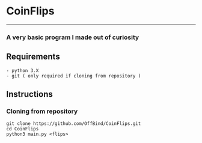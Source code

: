 # CoinFlips
---

### A very basic program I made out of curiosity

## Requirements
```
- python 3.X
- git ( only required if cloning from repository )
```

## Instructions
### Cloning from repository
```
git clone https://github.com/OffBind/CoinFlips.git
cd CoinFlips
python3 main.py <flips>
```
